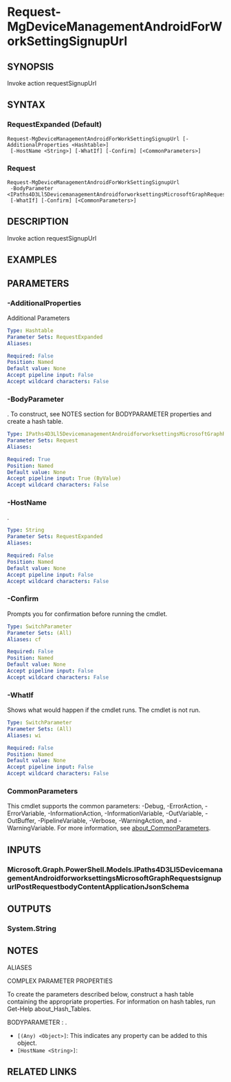﻿---
external help file: Microsoft.Graph.DeviceManagement.Actions-help.xml
Module Name: Microsoft.Graph.DeviceManagement.Actions
online version: https://docs.microsoft.com/en-us/powershell/module/microsoft.graph.devicemanagement.actions/request-mgdevicemanagementandroidforworksettingsignupurl
schema: 2.0.0
---

# Request-MgDeviceManagementAndroidForWorkSettingSignupUrl

## SYNOPSIS
Invoke action requestSignupUrl

## SYNTAX

### RequestExpanded (Default)
```
Request-MgDeviceManagementAndroidForWorkSettingSignupUrl [-AdditionalProperties <Hashtable>]
 [-HostName <String>] [-WhatIf] [-Confirm] [<CommonParameters>]
```

### Request
```
Request-MgDeviceManagementAndroidForWorkSettingSignupUrl
 -BodyParameter <IPaths4D3Ll5DevicemanagementAndroidforworksettingsMicrosoftGraphRequestsignupurlPostRequestbodyContentApplicationJsonSchema>
 [-WhatIf] [-Confirm] [<CommonParameters>]
```

## DESCRIPTION
Invoke action requestSignupUrl

## EXAMPLES

## PARAMETERS

### -AdditionalProperties
Additional Parameters

```yaml
Type: Hashtable
Parameter Sets: RequestExpanded
Aliases:

Required: False
Position: Named
Default value: None
Accept pipeline input: False
Accept wildcard characters: False
```

### -BodyParameter
.
To construct, see NOTES section for BODYPARAMETER properties and create a hash table.

```yaml
Type: IPaths4D3Ll5DevicemanagementAndroidforworksettingsMicrosoftGraphRequestsignupurlPostRequestbodyContentApplicationJsonSchema
Parameter Sets: Request
Aliases:

Required: True
Position: Named
Default value: None
Accept pipeline input: True (ByValue)
Accept wildcard characters: False
```

### -HostName
.

```yaml
Type: String
Parameter Sets: RequestExpanded
Aliases:

Required: False
Position: Named
Default value: None
Accept pipeline input: False
Accept wildcard characters: False
```

### -Confirm
Prompts you for confirmation before running the cmdlet.

```yaml
Type: SwitchParameter
Parameter Sets: (All)
Aliases: cf

Required: False
Position: Named
Default value: None
Accept pipeline input: False
Accept wildcard characters: False
```

### -WhatIf
Shows what would happen if the cmdlet runs.
The cmdlet is not run.

```yaml
Type: SwitchParameter
Parameter Sets: (All)
Aliases: wi

Required: False
Position: Named
Default value: None
Accept pipeline input: False
Accept wildcard characters: False
```

### CommonParameters
This cmdlet supports the common parameters: -Debug, -ErrorAction, -ErrorVariable, -InformationAction, -InformationVariable, -OutVariable, -OutBuffer, -PipelineVariable, -Verbose, -WarningAction, and -WarningVariable. For more information, see [about_CommonParameters](http://go.microsoft.com/fwlink/?LinkID=113216).

## INPUTS

### Microsoft.Graph.PowerShell.Models.IPaths4D3Ll5DevicemanagementAndroidforworksettingsMicrosoftGraphRequestsignupurlPostRequestbodyContentApplicationJsonSchema
## OUTPUTS

### System.String
## NOTES

ALIASES

COMPLEX PARAMETER PROPERTIES

To create the parameters described below, construct a hash table containing the appropriate properties. For information on hash tables, run Get-Help about_Hash_Tables.


BODYPARAMETER <IPaths4D3Ll5DevicemanagementAndroidforworksettingsMicrosoftGraphRequestsignupurlPostRequestbodyContentApplicationJsonSchema>: .
  - `[(Any) <Object>]`: This indicates any property can be added to this object.
  - `[HostName <String>]`: 

## RELATED LINKS
